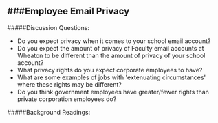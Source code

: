 ###Employee Email Privacy
-------------------------
#####Discussion Questions:
  * Do you expect privacy when it comes to your school email account?
  * Do you expect the amount of privacy of Faculty email accounts at Wheaton to be different than the amount of privacy of your school account?
  * What privacy rights do you expect corporate employees to have?
  * What are some examples of jobs with 'extenuating circumstances' where these rights may be different?
  * Do you think government employees have greater/fewer rights than private corporation employees do?

#####Background Readings:
